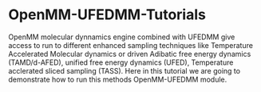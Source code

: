 # OpenMM-UFEDMM-Tutorials
OpenMM molecular dynnamics engine combined with UFEDMM give access to run to different enhanced sampling techniques like Temperature Accelerated Molecular dynamics or driven Adibatic free energy dynamics (TAMD/d-AFED), unified free energy dynamics (UFED), Temperature acclerated sliced sampling (TASS). Here in this tutorial we are going to demonstrate how to run this methods OpenMM-UFEDMM module.  

